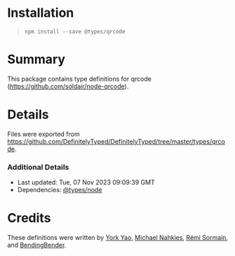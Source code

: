 # Installation
> `npm install --save @types/qrcode`

# Summary
This package contains type definitions for qrcode (https://github.com/soldair/node-qrcode).

# Details
Files were exported from https://github.com/DefinitelyTyped/DefinitelyTyped/tree/master/types/qrcode.

### Additional Details
 * Last updated: Tue, 07 Nov 2023 09:09:39 GMT
 * Dependencies: [@types/node](https://npmjs.com/package/@types/node)

# Credits
These definitions were written by [York Yao](https://github.com/plantain-00), [Michael Nahkies](https://github.com/mnahkies), [Rémi Sormain](https://github.com/Marchelune), and [BendingBender](https://github.com/BendingBender).
